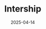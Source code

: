 ---
title: "Intership"
description: record intership preparation and intership experience
date: '2025-04-14'
image: '/posts/Intership/ChatGPT Image 2025年4月16日 16_28_27.png'
tags: 
    - Robot
    - Imitation Learning
    - Manipulation
draft: false
---